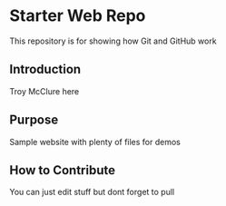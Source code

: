 # Starter Web Repo

This repository is for showing how Git and GitHub work

## Introduction

Troy McClure here

## Purpose

Sample website with plenty of files for demos

## How to Contribute

You can just edit stuff but dont forget to pull